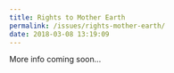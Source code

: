 ```yaml
---
title: Rights to Mother Earth
permalink: /issues/rights-mother-earth/
date: 2018-03-08 13:19:09
---
```

More info coming soon...
